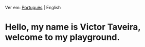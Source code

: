 Ver em: [Português](https://github.com/src-rodrigues) | English

# Hello, my name is Victor Taveira, welcome to my playground.